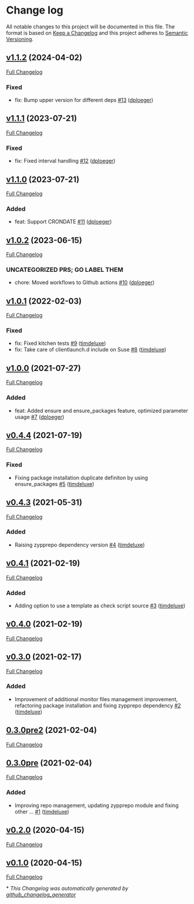# Change log

All notable changes to this project will be documented in this file. The format is based on [Keep a Changelog](http://keepachangelog.com/en/1.0.0/) and this project adheres to [Semantic Versioning](http://semver.org).

## [v1.1.2](https://github.com/dodevops/puppet-xymon/tree/v1.1.2) (2024-04-02)

[Full Changelog](https://github.com/dodevops/puppet-xymon/compare/v1.1.1...v1.1.2)

### Fixed

- fix: Bump upper version for different deps [\#13](https://github.com/dodevops/puppet-xymon/pull/13) ([dploeger](https://github.com/dploeger))

## [v1.1.1](https://github.com/dodevops/puppet-xymon/tree/v1.1.1) (2023-07-21)

[Full Changelog](https://github.com/dodevops/puppet-xymon/compare/v1.1.0...v1.1.1)

### Fixed

- fix: Fixed interval handling [\#12](https://github.com/dodevops/puppet-xymon/pull/12) ([dploeger](https://github.com/dploeger))

## [v1.1.0](https://github.com/dodevops/puppet-xymon/tree/v1.1.0) (2023-07-21)

[Full Changelog](https://github.com/dodevops/puppet-xymon/compare/v1.0.2...v1.1.0)

### Added

- feat: Support CRONDATE [\#11](https://github.com/dodevops/puppet-xymon/pull/11) ([dploeger](https://github.com/dploeger))

## [v1.0.2](https://github.com/dodevops/puppet-xymon/tree/v1.0.2) (2023-06-15)

[Full Changelog](https://github.com/dodevops/puppet-xymon/compare/v1.0.1...v1.0.2)

### UNCATEGORIZED PRS; GO LABEL THEM

- chore: Moved workflows to Github actions [\#10](https://github.com/dodevops/puppet-xymon/pull/10) ([dploeger](https://github.com/dploeger))

## [v1.0.1](https://github.com/dodevops/puppet-xymon/tree/v1.0.1) (2022-02-03)

[Full Changelog](https://github.com/dodevops/puppet-xymon/compare/v1.0.0...v1.0.1)

### Fixed

- fix: Fixed kitchen tests [\#9](https://github.com/dodevops/puppet-xymon/pull/9) ([timdeluxe](https://github.com/timdeluxe))
- fix: Take care of clientlaunch.d include on Suse [\#8](https://github.com/dodevops/puppet-xymon/pull/8) ([timdeluxe](https://github.com/timdeluxe))

## [v1.0.0](https://github.com/dodevops/puppet-xymon/tree/v1.0.0) (2021-07-27)

[Full Changelog](https://github.com/dodevops/puppet-xymon/compare/v0.4.4...v1.0.0)

### Added

- feat: Added ensure and ensure\_packages feature, optimized parameter usage [\#7](https://github.com/dodevops/puppet-xymon/pull/7) ([dploeger](https://github.com/dploeger))

## [v0.4.4](https://github.com/dodevops/puppet-xymon/tree/v0.4.4) (2021-07-19)

[Full Changelog](https://github.com/dodevops/puppet-xymon/compare/v0.4.3...v0.4.4)

### Fixed

- Fixing package installation duplicate definiton by using ensure\_packages [\#5](https://github.com/dodevops/puppet-xymon/pull/5) ([timdeluxe](https://github.com/timdeluxe))

## [v0.4.3](https://github.com/dodevops/puppet-xymon/tree/v0.4.3) (2021-05-31)

[Full Changelog](https://github.com/dodevops/puppet-xymon/compare/v0.4.1...v0.4.3)

### Added

- Raising zypprepo dependency version [\#4](https://github.com/dodevops/puppet-xymon/pull/4) ([timdeluxe](https://github.com/timdeluxe))

## [v0.4.1](https://github.com/dodevops/puppet-xymon/tree/v0.4.1) (2021-02-19)

[Full Changelog](https://github.com/dodevops/puppet-xymon/compare/v0.4.0...v0.4.1)

### Added

- Adding option to use a template as check script source [\#3](https://github.com/dodevops/puppet-xymon/pull/3) ([timdeluxe](https://github.com/timdeluxe))

## [v0.4.0](https://github.com/dodevops/puppet-xymon/tree/v0.4.0) (2021-02-19)

[Full Changelog](https://github.com/dodevops/puppet-xymon/compare/v0.3.0...v0.4.0)

## [v0.3.0](https://github.com/dodevops/puppet-xymon/tree/v0.3.0) (2021-02-17)

[Full Changelog](https://github.com/dodevops/puppet-xymon/compare/0.3.0pre2...v0.3.0)

### Added

- Improvement of additional monitor files management improvement, refactoring package installation and fixing zypprepo dependency [\#2](https://github.com/dodevops/puppet-xymon/pull/2) ([timdeluxe](https://github.com/timdeluxe))

## [0.3.0pre2](https://github.com/dodevops/puppet-xymon/tree/0.3.0pre2) (2021-02-04)

[Full Changelog](https://github.com/dodevops/puppet-xymon/compare/0.3.0pre...0.3.0pre2)

## [0.3.0pre](https://github.com/dodevops/puppet-xymon/tree/0.3.0pre) (2021-02-04)

[Full Changelog](https://github.com/dodevops/puppet-xymon/compare/v0.2.0...0.3.0pre)

### Added

- Improving repo management, updating zypprepo module and fixing other … [\#1](https://github.com/dodevops/puppet-xymon/pull/1) ([timdeluxe](https://github.com/timdeluxe))

## [v0.2.0](https://github.com/dodevops/puppet-xymon/tree/v0.2.0) (2020-04-15)

[Full Changelog](https://github.com/dodevops/puppet-xymon/compare/v0.1.0...v0.2.0)

## [v0.1.0](https://github.com/dodevops/puppet-xymon/tree/v0.1.0) (2020-04-15)

[Full Changelog](https://github.com/dodevops/puppet-xymon/compare/6e2029c5ceef9a4581a2e8ff2d93154eec48d29d...v0.1.0)



\* *This Changelog was automatically generated by [github_changelog_generator](https://github.com/skywinder/Github-Changelog-Generator)*
